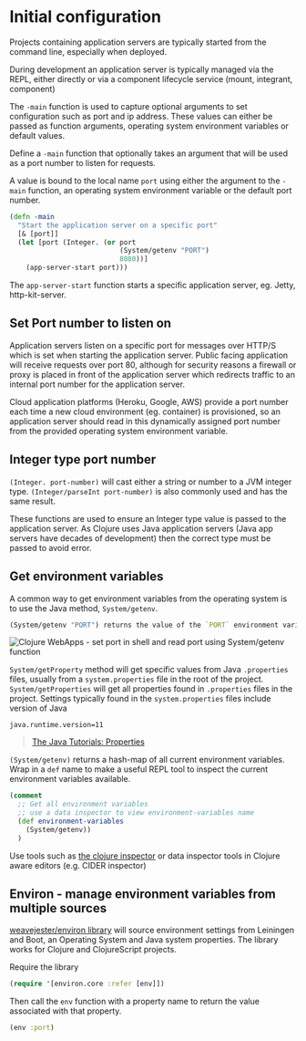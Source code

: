 # Initial configuration
Projects containing application servers are typically started from the command line, especially when deployed.

During development an application server is typically managed via the REPL, either directly or via a component lifecycle service (mount, integrant, component)

The `-main` function is used to capture optional arguments to set configuration such as port and ip address.  These values can either be passed as function arguments, operating system environment variables or default values.

Define a `-main` function that optionally takes an argument that will be used as a port number to listen for requests.

A value is bound to the local name `port` using either the argument to the `-main` function, an operating system environment variable or the default port number.


```clojure
(defn -main
  "Start the application server on a specific port"
  [& [port]]
  (let [port (Integer. (or port
                           (System/getenv "PORT")
                           8080))]
    (app-server-start port)))
```

The `app-server-start` function starts a specific application server, eg. Jetty, http-kit-server.


## Set Port number to listen on
Application servers listen on a specific port for messages over HTTP/S which is set when starting the application server.  Public facing application will receive requests over port 80, although for security reasons a firewall or proxy is placed in front of the application server which redirects traffic to an internal port number for the application server.

Cloud application platforms (Heroku, Google, AWS) provide a port number each time a new cloud environment (eg. container) is provisioned, so an application server should read in this dynamically assigned port number from the provided operating system environment variable.


## Integer type port number
`(Integer. port-number)` will cast either a string or number to a JVM integer type.  `(Integer/parseInt port-number)` is also commonly used and has the same result.

These functions are used to ensure an Integer type value is passed to the application server.  As Clojure uses Java application servers (Java app servers have decades of development) then the correct type must be passed to avoid error.


## Get environment variables
A common way to get environment variables from the operating system is to use the Java method, `System/getenv`.

```clojure
(System/getenv "PORT") returns the value of the `PORT` environment variable.  If the variable is not set, then nil is returned (TODO: check what is actually returned)
```

![Clojure WebApps - set port in shell and read port using System/getenv function](clojure-webapps-application-server-port-system-getenv.png)

`System/getProperty` method will get specific values from Java `.properties` files, usually from a `system.properties` file in the root of the project.  `System/getProperties` will get all properties found in `.properties` files in the project. Settings typically found in the `system.properties` files include version of Java

```none
java.runtime.version=11
```

> [The Java Tutorials: Properties](https://docs.oracle.com/javase/tutorial/essential/environment/properties.html)


`(System/getenv)` returns a hash-map of all current environment variables.  Wrap in a `def` name to make a useful REPL tool to inspect the current environment variables available.

```clojure
(comment
  ;; Get all environment variables
  ;; use a data inspector to view environment-variables name
  (def environment-variables
    (System/getenv))
  )
```

Use tools such as [the clojure inspector](http://practicalli.github.io/clojure/clojure-tools/clojure-inspector.html) or data inspector tools in Clojure aware editors (e.g. CIDER inspector)


## Environ -  manage environment variables from multiple sources
[weavejester/environ library](https://github.com/weavejester/environ) will source environment settings from Leiningen and Boot, an Operating System and Java system properties.  The library works for Clojure and ClojureScript projects.

Require the library
```clojure
(require '[environ.core :refer [env]])
```

Then call the `env` function with a property name to return the value associated with that property.

```clojure
(env :port)
```
